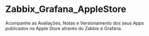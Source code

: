# Zabbix_Grafana_AppleStore
Acompanhe as Avaliações, Notas e Versionamento dos seus Apps publicados na Apple Store através do Zabbix e Grafana.
